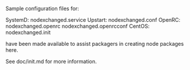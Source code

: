 Sample configuration files for:

SystemD: nodexchanged.service
Upstart: nodexchanged.conf
OpenRC:  nodexchanged.openrc
         nodexchanged.openrcconf
CentOS:  nodexchanged.init

have been made available to assist packagers in creating node packages here.

See doc/init.md for more information.
